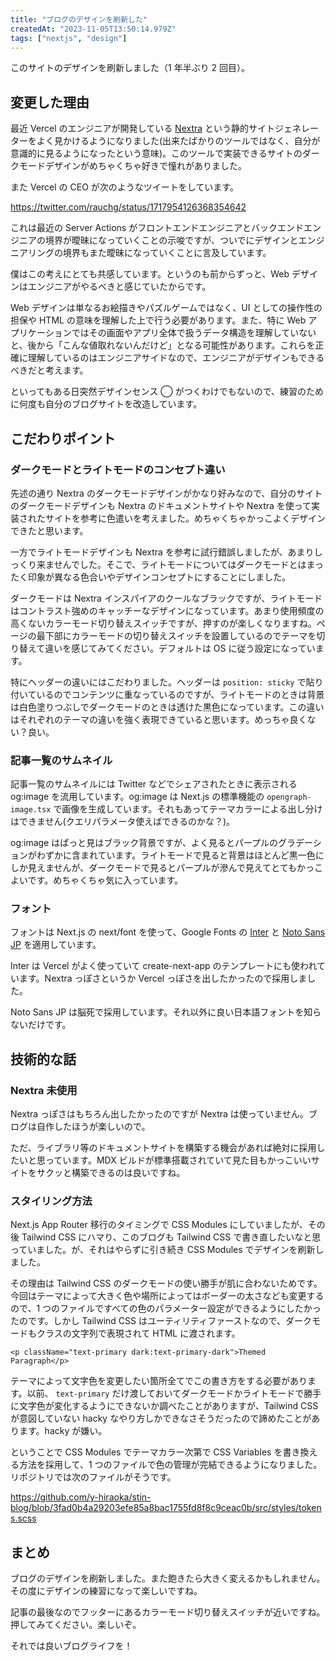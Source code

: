 ```yaml
---
title: "ブログのデザインを刷新した"
createdAt: "2023-11-05T13:50:14.979Z"
tags: ["nextjs", "design"]
---
```


このサイトのデザインを刷新しました（1 年半ぶり 2 回目）。

## 変更した理由

最近 Vercel のエンジニアが開発している [Nextra](https://nextra.site/) という静的サイトジェネレーターをよく見かけるようになりました(出来たばかりのツールではなく、自分が意識的に見るようになったという意味)。このツールで実装できるサイトのダークモードデザインがめちゃくちゃ好きで憧れがありました。

また Vercel の CEO が次のようなツイートをしています。

https://twitter.com/rauchg/status/1717954126368354642

これは最近の Server Actions がフロントエンドエンジニアとバックエンドエンジニアの境界が曖昧になっていくことの示唆ですが、ついでにデザインとエンジニアリングの境界もまた曖昧になっていくことに言及しています。

僕はこの考えにとても共感しています。というのも前からずっと、Web デザインはエンジニアがやるべきと感じていたからです。

Web デザインは単なるお絵描きやパズルゲームではなく、UI としての操作性の担保や HTML の意味を理解した上で行う必要があります。また、特に Web アプリケーションではその画面やアプリ全体で扱うデータ構造を理解していないと、後から「こんな値取れないんだけど」となる可能性があります。これらを正確に理解しているのはエンジニアサイドなので、エンジニアがデザインもできるべきだと考えます。

といってもある日突然デザインセンス ◯ がつくわけでもないので、練習のために何度も自分のブログサイトを改造しています。

## こだわりポイント

### ダークモードとライトモードのコンセプト違い

先述の通り Nextra のダークモードデザインがかなり好みなので、自分のサイトのダークモードデザインも Nextra のドキュメントサイトや Nextra を使って実装されたサイトを参考に色遣いを考えました。めちゃくちゃかっこよくデザインできたと思います。

一方でライトモードデザインも Nextra を参考に試行錯誤しましたが、あまりしっくり来ませんでした。そこで、ライトモードについてはダークモードとはまったく印象が異なる色合いやデザインコンセプトにすることにしました。

ダークモードは Nextra インスパイアのクールなブラックですが、ライトモードはコントラスト強めのキャッチーなデザインになっています。あまり使用頻度の高くないカラーモード切り替えスイッチですが、押すのが楽しくなりますね。ページの最下部にカラーモードの切り替えスイッチを設置しているのでテーマを切り替えて違いを感じてみてください。デフォルトは OS に従う設定になっています。

特にヘッダーの違いにはこだわりました。ヘッダーは `position: sticky` で貼り付いているのでコンテンツに重なっているのですが、ライトモードのときは背景は白色塗りつぶしでダークモードのときは透けた黒色になっています。この違いはそれぞれのテーマの違いを強く表現できていると思います。めっちゃ良くない？良い。

### 記事一覧のサムネイル

記事一覧のサムネイルには Twitter などでシェアされたときに表示される og:image を流用しています。og:image は Next.js の標準機能の `opengraph-image.tsx` で画像を生成しています。それもあってテーマカラーによる出し分けはできません(クエリパラメータ使えばできるのかな？)。

og:image はぱっと見はブラック背景ですが、よく見るとパープルのグラデーションがわずかに含まれています。ライトモードで見ると背景はほとんど黒一色にしか見えませんが、ダークモードで見るとパープルが滲んで見えてとてもかっこよいです。めちゃくちゃ気に入っています。

### フォント

フォントは Next.js の next/font を使って、Google Fonts の [Inter](https://fonts.google.com/specimen/Inter?query=inter) と [Noto Sans JP](https://fonts.google.com/noto/specimen/Noto+Sans+JP?query=noto+sans+jp) を適用しています。

Inter は Vercel がよく使っていて create-next-app のテンプレートにも使われています。Nextra っぽさというか Vercel っぽさを出したかったので採用しました。

Noto Sans JP は脳死で採用しています。それ以外に良い日本語フォントを知らないだけです。

## 技術的な話

### Nextra 未使用

Nextra っぽさはもちろん出したかったのですが Nextra は使っていません。ブログは自作したほうが楽しいので。

ただ、ライブラリ等のドキュメントサイトを構築する機会があれば絶対に採用したいと思っています。MDX ビルドが標準搭載されていて見た目もかっこいいサイトをサクッと構築できるのは良いですね。

### スタイリング方法

Next.js App Router 移行のタイミングで CSS Modules にしていましたが、その後 Tailwind CSS にハマり、このブログも Tailwind CSS で書き直したいなと思っていました。が、それはやらずに引き続き CSS Modules でデザインを刷新しました。

その理由は Tailwind CSS のダークモードの使い勝手が肌に合わないためです。今回はテーマによって大きく色や場所によってはボーダーの太さなども変更するので、1 つのファイルですべての色のパラメーター設定ができるようにしたかったのです。しかし Tailwind CSS はユーティリティファーストなので、ダークモードもクラスの文字列で表現されて HTML に渡されます。

```tsx
<p className="text-primary dark:text-primary-dark">Themed Paragraph</p>
```

テーマによって文字色を変更したい箇所全てでこの書き方をする必要があります。以前、 `text-primary` だけ渡しておいてダークモードかライトモードで勝手に文字色が変化するようにできないか調べたことがありますが、Tailwind CSS が意図していない hacky なやり方しかできなさそうだったので諦めたことがあります。hacky が嫌い。

ということで CSS Modules でテーマカラー次第で CSS Variables を書き換える方法を採用して、1 つのファイルで色の管理が完結できるようになりました。リポジトリでは次のファイルがそうです。

https://github.com/y-hiraoka/stin-blog/blob/3fad0b4a29203efe85a8bac1755fd8f8c9ceac0b/src/styles/tokens.scss

## まとめ

ブログのデザインを刷新しました。また飽きたら大きく変えるかもしれません。その度にデザインの練習になって楽しいですね。

記事の最後なのでフッターにあるカラーモード切り替えスイッチが近いですね。押してみてください。楽しいぞ。

それでは良いブログライフを！
